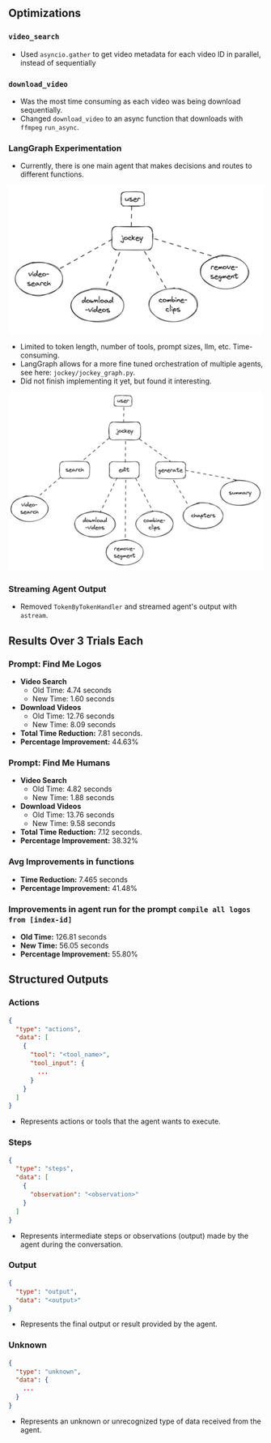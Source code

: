 ## Optimizations

### `video_search`

- Used `asyncio.gather` to get video metadata for each video ID in parallel, instead of sequentially

### `download_video`

- Was the most time consuming as each video was being download sequentially.
- Changed `download_video` to an async function that downloads with `ffmpeg` `run_async`.

### LangGraph Experimentation

- Currently, there is one main agent that makes decisions and routes to different functions.

![Agent Image](/jockey/assets/images/agent.png)

- Limited to token length, number of tools, prompt sizes, llm, etc. Time-consuming.
- LangGraph allows for a more fine tuned orchestration of multiple agents, see here: `jockey/jockey_graph.py`.
- Did not finish implementing it yet, but found it interesting.

![Agent 2 Image](/jockey/assets/images/agent2.png)

### Streaming Agent Output

- Removed `TokenByTokenHandler` and streamed agent's output with `astream`.

## Results Over 3 Trials Each

### Prompt: Find Me Logos

- **Video Search**
  - Old Time: 4.74 seconds
  - New Time: 1.60 seconds
- **Download Videos**
  - Old Time: 12.76 seconds
  - New Time: 8.09 seconds
- **Total Time Reduction:** 7.81 seconds.
- **Percentage Improvement:** 44.63%

### Prompt: Find Me Humans

- **Video Search**
  - Old Time: 4.82 seconds
  - New Time: 1.88 seconds
- **Download Videos**
  - Old Time: 13.76 seconds
  - New Time: 9.58 seconds
- **Total Time Reduction:** 7.12 seconds.
- **Percentage Improvement:** 38.32%

### Avg Improvements in functions

- **Time Reduction:** 7.465 seconds
- **Percentage Improvement:** 41.48%

### Improvements in agent run for the prompt `compile all logos from [index-id]`

- **Old Time:** 126.81 seconds
- **New Time:** 56.05 seconds
- **Percentage Improvement:** 55.80%

## Structured Outputs

### Actions

```json
{
  "type": "actions",
  "data": [
    {
      "tool": "<tool_name>",
      "tool_input": {
        ...
      }
    }
  ]
}
```

- Represents actions or tools that the agent wants to execute.

### Steps

```json
{
  "type": "steps",
  "data": [
    {
      "observation": "<observation>"
    }
  ]
}
```

- Represents intermediate steps or observations (output) made by the agent during the conversation.

### Output

```json
{
  "type": "output",
  "data": "<output>"
}
```

- Represents the final output or result provided by the agent.

### Unknown

```json
{
  "type": "unknown",
  "data": {
    ...
  }
}
```

- Represents an unknown or unrecognized type of data received from the agent.
